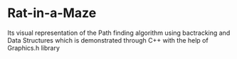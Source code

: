 # Rat-in-a-Maze
Its visual representation of the Path finding algorithm using bactracking and Data Structures which is demonstrated through C++ with the help of Graphics.h library
